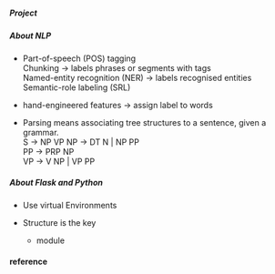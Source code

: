 ##### Project

##### About NLP
  * Part-of-speech (POS) tagging  
    Chunking -> labels phrases or segments with tags  
    Named-entity recognition (NER) -> labels recognised entities  
    Semantic-role labeling (SRL)  

  * hand-engineered features -> assign label to words 

  * Parsing means associating tree structures to a sentence, given a grammar.  
    S -> NP VP NP -> DT N | NP PP  
    PP -> PRP NP   
    VP -> V NP | VP PP  


##### About Flask and Python
  * Use virtual Environments 

  * Structure is the key
    - module

#### reference


